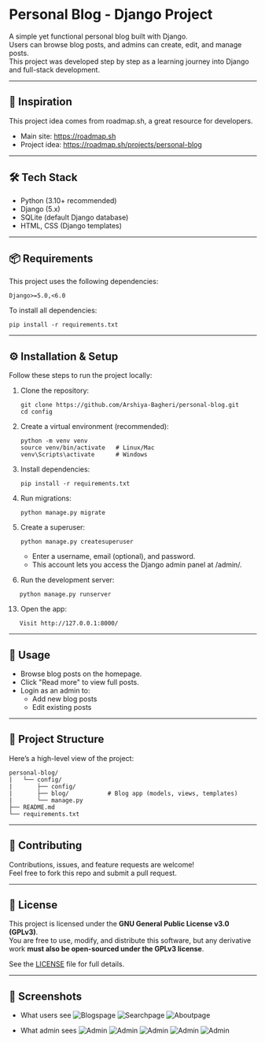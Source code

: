 # Personal Blog - Django Project

A simple yet functional personal blog built with Django.  
Users can browse blog posts, and admins can create, edit, and manage posts.  
This project was developed step by step as a learning journey into Django and full-stack development.

---

## 🚀 Inspiration

This project idea comes from roadmap.sh, a great resource for developers.  
- Main site: https://roadmap.sh  
- Project idea: https://roadmap.sh/projects/personal-blog  

---

## 🛠️ Tech Stack

- Python (3.10+ recommended)  
- Django (5.x)  
- SQLite (default Django database)  
- HTML, CSS (Django templates)  

---

## 📦 Requirements

This project uses the following dependencies:
```
Django>=5.0,<6.0  
```
To install all dependencies:
```
pip install -r requirements.txt  
```
---

## ⚙️ Installation & Setup

Follow these steps to run the project locally:

1. Clone the repository:
   ```
   git clone https://github.com/Arshiya-Bagheri/personal-blog.git  
   cd config
   ```
3. Create a virtual environment (recommended):
   ``` 
   python -m venv venv  
   source venv/bin/activate   # Linux/Mac  
   venv\Scripts\activate      # Windows  
   ```
5. Install dependencies:
   ```
   pip install -r requirements.txt  
   ```
7. Run migrations:
   ```
   python manage.py migrate  
   ```
9. Create a superuser:
    ```
   python manage.py createsuperuser
    ```
   - Enter a username, email (optional), and password.  
   - This account lets you access the Django admin panel at /admin/.  

11. Run the development server:
```
   python manage.py runserver  
```
13. Open the app: 
```
   Visit http://127.0.0.1:8000/  
```
---

## 📖 Usage

- Browse blog posts on the homepage.  
- Click "Read more" to view full posts.  
- Login as an admin to:  
  - Add new blog posts  
  - Edit existing posts   

---

## 📂 Project Structure

Here’s a high-level view of the project:
```
personal-blog/  
|   └── config/ 
|       ├── config/ 
|       ├── blog/           # Blog app (models, views, templates)
|       └── manage.py             
├── README.md
└── requirements.txt  
```
---

## 🤝 Contributing

Contributions, issues, and feature requests are welcome!  
Feel free to fork this repo and submit a pull request.

---

## 📜 License

This project is licensed under the **GNU General Public License v3.0 (GPLv3)**.  
You are free to use, modify, and distribute this software, but any derivative work **must also be open-sourced under the GPLv3 license**.

See the [LICENSE](LICENSE) file for full details.


---

## 📸 Screenshots

- What users see 
  ![Blogspage](screenshots/blogs.png)
  ![Searchpage](screenshots/search.png)
  ![Aboutpage](screenshots/about.png)

- What admin sees 
  ![Admin](screenshots/admin_blogs.png)
  ![Admin](screenshots/admin_add.png)
  ![Admin](screenshots/admin_update_blog.png)
  ![Admin](screenshots/admin_update_dashboard.png)
  ![Admin](screenshots/read_more.png)
